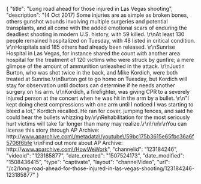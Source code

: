 {
    "title": "Long road ahead for those injured in Las Vegas shooting",
    "description": "(4 Oct 2017) Some injuries are as simple as broken bones, others gunshot wounds involving multiple surgeries and potential transplants, and all come with the added emotional scars of enduring the deadliest shooting in modern U.S. history, with 59 killed. \r\nAt least 130 people remained hospitalized on Tuesday, with 48 listed in critical condition. \r\nHospitals said 185 others had already been released. \r\nSunrise Hospital in Las Vegas, for instance shared the count with another area hospital for the treatment of 120 victims who were struck by gunfire; a mere glimpse of the amount of ammunition unleashed in the attack. \r\nJustin Burton, who was shot twice in the back, and Mike Kordich, were both treated at Sunrise.\r\nBurton got to go home on Tuesday, but Kordich will stay for observation until doctors can determine if he needs another surgery on his arm. \r\nKordich, a firefighter, was giving CPR to a severely injured person at the concert when he was hit in the arm by a bullet. \r\n\"I kept doing chest compressions with one arm until I noticed I was starting to bleed a lot,\" Kordich recalled. He ran for cover, jumping fences, and said he could hear the bullets whizzing by.\r\nRehabilitation for the most seriously hurt victims will take far longer than many may realize.\r\n\r\n\r\nYou can license this story through AP Archive: http:\/\/www.aparchive.com\/metadata\/youtube\/59bc175b3615e65fbc36a6f5706f6bfe \r\nFind out more about AP Archive: http:\/\/www.aparchive.com\/HowWeWork",
    "channelid": "123184246",
    "videoid": "123185877",
    "date_created": "1507524173",
    "date_modified": "1508436415",
    "type": "captivate",
    "layout": "channelVideo",
    "url": "\/c2\/long-road-ahead-for-those-injured-in-las-vegas-shooting\/123184246-123185877"
}